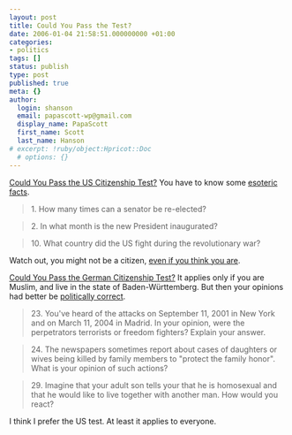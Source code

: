 ```yaml
---
layout: post
title: Could You Pass the Test?
date: 2006-01-04 21:58:51.000000000 +01:00
categories:
- politics
tags: []
status: publish
type: post
published: true
meta: {}
author:
  login: shanson
  email: papascott-wp@gmail.com
  display_name: PapaScott
  first_name: Scott
  last_name: Hanson
# excerpt: !ruby/object:Hpricot::Doc
  # options: {}
---
```

<p><a href="http://www.elmada.com/000697.html" title="Citzen Adam">Could You Pass the US Citizenship Test?</a> You have to know some <a href="http://www.blogthings.com/couldyoupasstheuscitizenshiptestquiz/" title="Blogthings - Could You Pass the US Citizenship Test?">esoteric facts</a>. </p>
<blockquote><p>1. How many times can a senator be re-elected?</p></blockquote>
<blockquote><p>2. In what month is the new President inaugurated?</p></blockquote>
<blockquote><p>10. What country did the US fight during the revolutionary war?</p></blockquote>
<p>Watch out, you might not be a citizen, <a href="http://www.elmada.com/000698.html" title="Failed Citizen">even if you think you are</a>.</p>
<p><a href="http://vowe.net/archives/006705.html" title="Politische Klimakatastrophe">Could You Pass the German Citizenship Test?</a> It applies only if you are Muslim, and live in the state of Baden-W&uuml;rttemberg. But then your opinions had better be <a href="http://www.taz.de/pt/2006/01/04/a0154.nf/text.ges,1">politically correct</a>.</p>
<blockquote><p>23. You've heard of the attacks on September 11, 2001 in New York and on March 11, 2004 in Madrid. In your opinion, were the perpetrators terrorists or freedom fighters? Explain your answer. </p></blockquote>
<blockquote><p>24. The newspapers sometimes report about cases of daughters or wives being killed by family members to "protect the family honor". What is your opinion of such actions?</p></blockquote>
<blockquote><p>29. Imagine that your adult son tells your that he is homosexual and that he would like to live together with another man. How would you react?</p></blockquote>
<p>I think I prefer the US test. At least it applies to everyone.</p>

